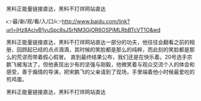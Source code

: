 黑料正能量链接直达，黑料不打烊网站直达

👉最/新/观/看/入/口/👉http://www.baidu.com/link?url=jHz8AcivB1yuSpc8sJSrNM3GjOR6OSPiMLRbBTcVT1O&wd

黑料正能量链接直达，黑料不打烊网站直达一部分的功夫，他往往会翻看之前的相册，回顾起已经的点点滴滴，其时候的笑脸都是那么的纯粹，而此刻的笑脸都是那么的荒谬而带着假心假冒。
直到最终结果公布，我们还是在快乐着。20号选手宗鹏飞被淘汰了，但他表现出少有的坚强与刚毅，他微笑着与观众交流个人的体会和感受，善于煽情的导演，把宋鹏飞的父亲请到了现场，手里端着他小时候最爱吃的煎鸡蛋。


黑料正能量链接直达，黑料不打烊网站直达
